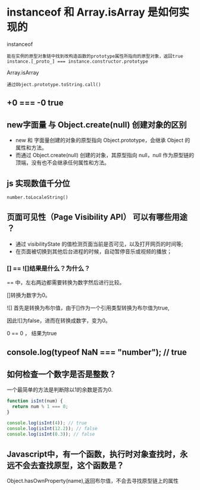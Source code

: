 # instanceof 和 Array.isArray 是如何实现的

instanceof

```
能在实例的原型对象链中找到改构造函数的prototype属性所指向的原型对象，返回true
instance.[_proto_] === instance.constructor.prototype
```

Array.isArray

```
通过Object.prototype.toString.call()
```



## +0 === -0   true



## new字面量 与 Object.create(null) 创建对象的区别

- new 和 字面量创建的对象的原型指向 Object.prototype，会继承 Object 的属性和方法。
- 而通过 Object.create(null) 创建的对象，其原型指向 null，null 作为原型链的顶端，没有也不会继承任何属性和方法。



## js 实现数值千分位

`number.toLocaleString()`



## 页面可见性（Page Visibility API） 可以有哪些用途 ？

- 通过 visibilityState 的值检测页面当前是否可见，以及打开网页的时间等;
- 在页面被切换到其他后台进程的时候，自动暂停音乐或视频的播放；



### [] == ![]结果是什么？为什么？

== 中，左右两边都需要转换为数字然后进行比较。

[]转换为数字为0。

![] 首先是转换为布尔值，由于[]作为一个引用类型转换为布尔值为true,

因此![]为false，进而在转换成数字，变为0。

0 == 0 ， 结果为true




## console.log(typeof NaN === "number");  // true



## 如何检查一个数字是否是整数？

一个最简单的方法是判断除以1的余数是否为0.

```js
function isInt(num) {
  return num % 1 === 0;
}

console.log(isInt(4)); // true
console.log(isInt(12.2)); // false
console.log(isInt(0.3)); // false
```





## Javascript中，有一个函数，执行时对象查找时，永远不会去查找原型，这个函数是？

Object.hasOwnProperty(name),返回布尔值，不会去寻找原型链上的属性




